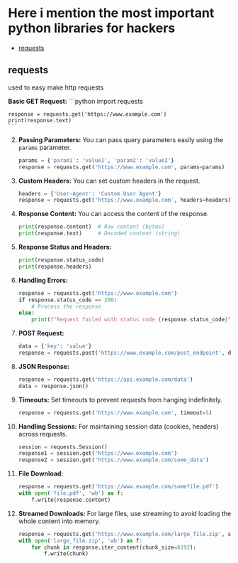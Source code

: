 # Here i mention the most important python libraries for hackers
- [requests](#requests)


## requests
used to easy make http requests 


**Basic GET Request:**
    ```python
    import requests

    response = requests.get('https://www.example.com')
    print(response.text)
    ```

2. **Passing Parameters:**
    You can pass query parameters easily using the `params` parameter.
    ```python
    params = {'param1': 'value1', 'param2': 'value2'}
    response = requests.get('https://www.example.com', params=params)
    ```

3. **Custom Headers:**
    You can set custom headers in the request.
    ```python
    headers = {'User-Agent': 'Custom User Agent'}
    response = requests.get('https://www.example.com', headers=headers)
    ```

4. **Response Content:**
    You can access the content of the response.
    ```python
    print(response.content)  # Raw content (bytes)
    print(response.text)     # Decoded content (string)
    ```

5. **Response Status and Headers:**
    ```python
    print(response.status_code)
    print(response.headers)
    ```

6. **Handling Errors:**
    ```python
    response = requests.get('https://www.example.com')
    if response.status_code == 200:
        # Process the response
    else:
        print(f"Request failed with status code {response.status_code}")
    ```

7. **POST Request:**
    ```python
    data = {'key': 'value'}
    response = requests.post('https://www.example.com/post_endpoint', data=data)
    ```

8. **JSON Response:**
    ```python
    response = requests.get('https://api.example.com/data')
    data = response.json()
    ```

9. **Timeouts:**
    Set timeouts to prevent requests from hanging indefinitely.
    ```python
    response = requests.get('https://www.example.com', timeout=5)
    ```

10. **Handling Sessions:**
    For maintaining session data (cookies, headers) across requests.
    ```python
    session = requests.Session()
    response1 = session.get('https://www.example.com')
    response2 = session.get('https://www.example.com/some_data')
    ```

11. **File Download:**
    ```python
    response = requests.get('https://www.example.com/somefile.pdf')
    with open('file.pdf', 'wb') as f:
        f.write(response.content)
    ```

12. **Streamed Downloads:**
    For large files, use streaming to avoid loading the whole content into memory.
    ```python
    response = requests.get('https://www.example.com/large_file.zip', stream=True)
    with open('large_file.zip', 'wb') as f:
        for chunk in response.iter_content(chunk_size=8192):
            f.write(chunk)
    ```
